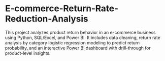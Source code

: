 # E-commerce-Return-Rate-Reduction-Analysis
This project analyzes product return behavior in an e-commerce business using Python, SQL/Excel, and Power BI. It includes data cleaning, return rate analysis by category logistic regression modeling to predict return probability, and an interactive Power BI dashboard with drill-through for product-level insights.
